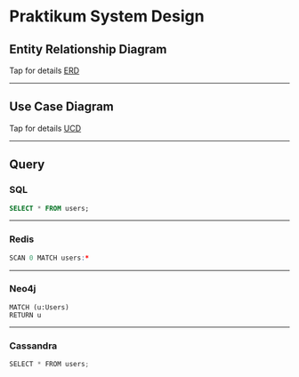 # Praktikum System Design

## Entity Relationship Diagram
Tap for details [ERD](https://drive.google.com/file/d/1R24EimbW6N4U9EPIf1aVtms0MA7unhMx/view?usp=sharing) 

---- 

## Use Case Diagram
Tap for details [UCD](https://drive.google.com/file/d/1R24EimbW6N4U9EPIf1aVtms0MA7unhMx/view?usp=sharing) 

----
## Query

### SQL
```sql
SELECT * FROM users;
```
---

### Redis
```r
SCAN 0 MATCH users:* 
```
---

### Neo4j
```
MATCH (u:Users)
RETURN u
```
---

### Cassandra
```cs
SELECT * FROM users;
```

